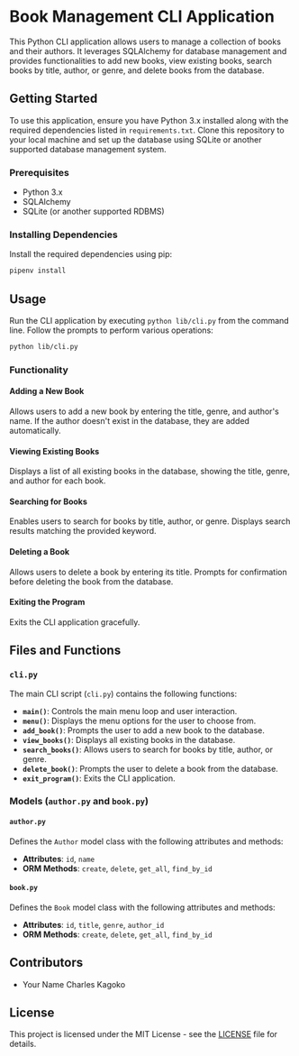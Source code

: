 
# Book Management CLI Application

This Python CLI application allows users to manage a collection of books and their authors. It leverages SQLAlchemy for database management and provides functionalities to add new books, view existing books, search books by title, author, or genre, and delete books from the database.

## Getting Started

To use this application, ensure you have Python 3.x installed along with the required dependencies listed in `requirements.txt`. Clone this repository to your local machine and set up the database using SQLite or another supported database management system.

### Prerequisites

- Python 3.x
- SQLAlchemy
- SQLite (or another supported RDBMS)

### Installing Dependencies

Install the required dependencies using pip:

```bash
pipenv install
```

## Usage

Run the CLI application by executing `python lib/cli.py` from the command line. Follow the prompts to perform various operations:

```bash
python lib/cli.py
```

### Functionality

#### Adding a New Book

Allows users to add a new book by entering the title, genre, and author's name. If the author doesn't exist in the database, they are added automatically.

#### Viewing Existing Books

Displays a list of all existing books in the database, showing the title, genre, and author for each book.

#### Searching for Books

Enables users to search for books by title, author, or genre. Displays search results matching the provided keyword.

#### Deleting a Book

Allows users to delete a book by entering its title. Prompts for confirmation before deleting the book from the database.

#### Exiting the Program

Exits the CLI application gracefully.

## Files and Functions

### `cli.py`

The main CLI script (`cli.py`) contains the following functions:

- **`main()`**: Controls the main menu loop and user interaction.
- **`menu()`**: Displays the menu options for the user to choose from.
- **`add_book()`**: Prompts the user to add a new book to the database.
- **`view_books()`**: Displays all existing books in the database.
- **`search_books()`**: Allows users to search for books by title, author, or genre.
- **`delete_book()`**: Prompts the user to delete a book from the database.
- **`exit_program()`**: Exits the CLI application.

### Models (`author.py` and `book.py`)

#### `author.py`

Defines the `Author` model class with the following attributes and methods:

- **Attributes**: `id`, `name`
- **ORM Methods**: `create`, `delete`, `get_all`, `find_by_id`

#### `book.py`

Defines the `Book` model class with the following attributes and methods:

- **Attributes**: `id`, `title`, `genre`, `author_id`
- **ORM Methods**: `create`, `delete`, `get_all`, `find_by_id`


## Contributors

- Your Name Charles Kagoko

## License

This project is licensed under the MIT License - see the [LICENSE](LICENSE) file for details.
